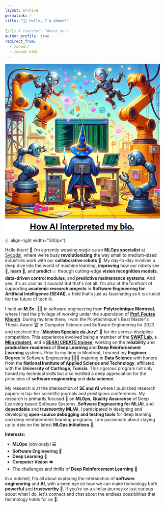 ```yaml
---
layout: archive
permalink: /
title: "👋🏼 Hello, I'm Ahmed!"

[//]: # (excerpt: "About me")
author_profile: true
redirect_from: 
  - /about/
  - /about.html
---
```


![How AI interpreted my bio.](/images/0.png){: .align-right width="300px"}

Hello there! 🚀 I'm currently weaving magic as an **MLOps specialist** at [Sycodal](https://www.sycodal.com), where
we're busy **revolutionizing** the way small to medium-sized industries work with our **collaborative robots** 🤖.
My day-to-day involves a deep dive into the world of machine learning, **improving** how our robots see 👀,
**learn** 🧠, and **predict** 📈 through cutting-edge **vision recognition models**, **data-driven control modules**,
and **predictive maintenance systems**. And yes, it's as cool as it sounds! But that's not all. I'm also at the
forefront of supporting **academic research projects** in **Software Engineering for Artificial Intelligence (SE4AI)**,
a field that's just as fascinating as it is crucial for the future of tech 🌐.

I hold an **M.Sc.** 👨‍🎓 in software engineering from **Polytechnique Montreal**, where I had the privilege of working
under the supervision of [**Prof. Foutse Khomh**](https://mila.quebec/en/person/foutse-khomh/). During my time there, 
I won the Polytechnique's Best Master's Thesis Award 🏆 in Computer Science and Software Engineering for 2023 and received 
the [**"Mention Spéciale du Jury"**](https://www.polymtl.ca/carrefour-actualite/nouvelles/polytechnique-montreal-decerne-des-recompenses-pour-des-memoires-et-des-theses-remarquables-en-2023) 
🏅 for the across-discipline competition. This experience involved being a  member of the 
[**SWAT Lab**](https://swat.polymtl.ca/), a [**Mila student**](https://mila.quebec/en/),
and a [**SE4AI CREATE trainee**](https://se4ai.org/), working on the **reliability**
and **production-readiness** of **Deep Learning** and **Deep Reinforcement Learning** systems. Prior to my time in
Montreal, I earned my **Engineer Degree** in Software Engineering 👨🏻‍💻 majoring in **Data Science** with honors from
the **National Institute of Applied Science and Technology**, affiliated with the **University of Carthage, Tunisia**.
This rigorous program not only honed my technical skills but also instilled a deep appreciation for the principles
of **software engineering** and **data science**.

My research is at the intersection of **SE and AI** where I published research papers in top-tier scientific journals
and prestigious conferences. My research is primarily focused 🔬 on **MLOps**, **Quality Assurance** of Deep
Learning-based Software Systems, **Software Engineering for ML/AI**, and **dependable** and **trustworthy ML/AI**.
I participated in designing and developing **open-source debugging and testing tools** for deep learning and deep
reinforcement learning programs. I am passionate about staying up to date on the latest **MLOps initiatives** 🌟.

**Interests:**
- **MLOps** (obviously) 💻
- **Software Engineering** 🔧
- **Deep Learning** 🧠
- **Computer Vision** 👁️
- The challenges and thrills of **Deep Reinforcement Learning** 🎢

In a nutshell, I'm all about exploring the intersection of **software engineering** and **AI**, with a keen eye on
how we can make technology both **powerful** and **trustworthy** 🔐. If you're on a similar journey or just curious
about what I do, let's connect and chat about the endless possibilities that technology holds for us 🌟.